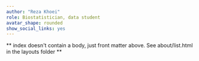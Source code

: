 ```yaml
---
author: "Reza Khoei"
role: Biostatistician, data student
avatar_shape: rounded
show_social_links: yes
---
```


** index doesn't contain a body, just front matter above.
See about/list.html in the layouts folder **